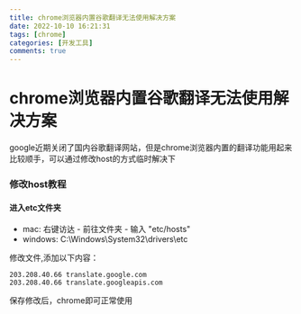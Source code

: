 ```yaml
---
title: chrome浏览器内置谷歌翻译无法使用解决方案
date: 2022-10-10 16:21:31
tags: [chrome]
categories: [开发工具]
comments: true
---
```


# chrome浏览器内置谷歌翻译无法使用解决方案

google近期关闭了国内谷歌翻译网站，但是chrome浏览器内置的翻译功能用起来比较顺手，可以通过修改host的方式临时解决下

### 修改host教程

#### 进入etc文件夹

+ mac: 右键访达 - 前往文件夹 - 输入 "etc/hosts"
+ windows: C:\Windows\System32\drivers\etc

修改文件,添加以下内容：

```
203.208.40.66 translate.google.com
203.208.40.66 translate.googleapis.com
```

保存修改后，chrome即可正常使用